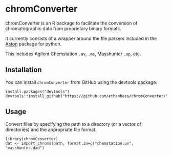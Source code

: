 # chromConverter
chromConverter is an R package to facilitate the conversion of chromatographic data from proprietary binary formats. 

It currently consists of a wrapper around the file parsers included in the [Aston](https://github.com/bovee/aston) package for python.

This includes Agilent Chemstation `.uv`, `.ms`, Masshunter `.sp`, etc.

## Installation
You can install `chromConverter` from GitHub using the devtools package:
```
install.packages("devtools")
devtools::install_github("https://github.com/ethanbass/chromConverter/")
```

## Usage

Convert files by specifying the path to a directory (or a vector of directories) and the appropriate file format.

```
library(chromConverter)
dat <- import_chroms(path, format.in=c("chemstation.uv", "masshunter.dad")
```
